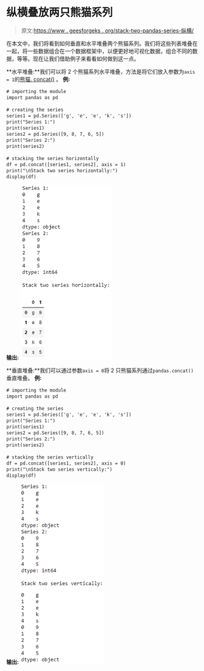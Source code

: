 # 纵横叠放两只熊猫系列

> 原文:[https://www . geesforgeks . org/stack-two-pandas-series-纵横/](https://www.geeksforgeeks.org/stack-two-pandas-series-vertically-and-horizontally/)

在本文中，我们将看到如何垂直和水平堆叠两个熊猫系列。我们将这些列表堆叠在一起，将一些数据组合在一个数据框架中，以便更好地可视化数据，组合不同的数据，等等。现在让我们借助例子来看看如何做到这一点。

**水平堆叠:**我们可以将 2 个熊猫系列水平堆叠，方法是将它们放入参数为`axis = 1`的[熊猫. concat()](https://www.geeksforgeeks.org/python-merge-join-and-concatenate-dataframes-using-panda/) 。
**例:**

```
# importing the module
import pandas as pd

# creating the series
series1 = pd.Series(['g', 'e', 'e', 'k', 's'])
print("Series 1:")
print(series1)
series2 = pd.Series([9, 8, 7, 6, 5])
print("Series 2:")
print(series2)

# stacking the series horizontally
df = pd.concat([series1, series2], axis = 1)
print("\nStack two series horizontally:")
display(df)
```

**输出:**
![](img/7bf0bc6aae7e41730112fb084038c726.png)

**垂直堆叠:**我们可以通过参数`axis = 0`将 2 只熊猫系列通过`pandas.concat()`垂直堆叠。
**例:**

```
# importing the module
import pandas as pd

# creating the series
series1 = pd.Series(['g', 'e', 'e', 'k', 's'])
print("Series 1:")
print(series1)
series2 = pd.Series([9, 8, 7, 6, 5])
print("Series 2:")
print(series2)

# stacking the series vertically
df = pd.concat([series1, series2], axis = 0)
print("\nStack two series vertically:")
display(df)
```

**输出:**
![](img/4b8865069ba4b390e621f333a0297109.png)